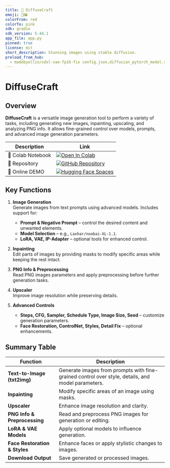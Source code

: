 ```yaml
---
title: 🧩 DiffuseCraft
emoji: 🧩🖼️
colorFrom: red
colorTo: pink
sdk: gradio
sdk_version: 5.44.1
app_file: app.py
pinned: true
license: mit
short_description: Stunning images using stable diffusion.
preload_from_hub:
  - madebyollin/sdxl-vae-fp16-fix config.json,diffusion_pytorch_model.safetensors
---
```


# DiffuseCraft

## Overview
**DiffuseCraft** is a versatile image generation tool to perform a variety of tasks, including generating new images, inpainting, upscaling, and analyzing PNG info. It allows fine-grained control over models, prompts, and advanced image generation parameters.

| Description | Link |
| ----------- | ---- |
| 📙 Colab Notebook | [![Open In Colab](https://colab.research.google.com/assets/colab-badge.svg)](https://github.com/R3gm/DiffuseCraft/DiffuseCraft_Colab.ipynb) |
| 🎉 Repository | [![GitHub Repository](https://img.shields.io/badge/GitHub-Repository-black?style=flat-square&logo=github)](https://github.com/R3gm/DiffuseCraft) |
| 🚀 Online DEMO | [![Hugging Face Spaces](https://img.shields.io/badge/%F0%9F%A4%97%20Hugging%20Face-Spaces-blue)](https://huggingface.co/spaces/r3gm/DiffuseCraft) |

## Key Functions
1. **Image Generation**  
   Generate images from text prompts using advanced models. Includes support for:
   - **Prompt & Negative Prompt** – control the desired content and unwanted elements.  
   - **Model Selection** – e.g., `Laxhar/noobai-XL-1.1`.  
   - **LoRA, VAE, IP-Adapter** – optional tools for enhanced control.

2. **Inpainting**  
   Edit parts of images by providing masks to modify specific areas while keeping the rest intact.

3. **PNG Info & Preprocessing**  
   Read PNG images parameters and apply preprocessing before further generation tasks.

4. **Upscaler**  
   Improve image resolution while preserving details.

5. **Advanced Controls**  
   - **Steps, CFG, Sampler, Schedule Type, Image Size, Seed** – customize generation parameters.  
   - **Face Restoration, ControlNet, Styles, Detail Fix** – optional enhancements.

## Summary Table

| Function                   | Description |
|----------------------------|-------------|
| **Text-to-Image (txt2img)**| Generate images from prompts with fine-grained control over style, details, and model parameters. |
| **Inpainting**              | Modify specific areas of an image using masks. |
| **Upscaler**                | Enhance image resolution and clarity. |
| **PNG Info & Preprocessing**| Read and preprocess PNG images for generation or editing. |
| **LoRA & VAE Models**       | Apply optional models to influence generation. |
| **Face Restoration & Styles**| Enhance faces or apply stylistic changes to images. |
| **Download Output**         | Save generated or processed images. |
